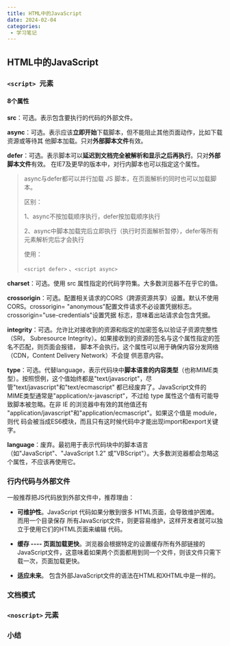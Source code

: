 ```yaml
---
title: HTML中的JavaScript
date: 2024-02-04
categories:
 - 学习笔记
---
```


## HTML中的JavaScript

### `<script> `元素

#### 8个属性

**src**：可选。表示包含要执行的代码的外部文件。 

**async**：可选。表示应该**立即开始**下载脚本，但不能阻止其他页面动作，比如下载资源或等待其 他脚本加载。只对**外部脚本文件**有效。 

**defer**：可选。表示脚本可以**延迟到文档完全被解析和显示之后再执行**。只对**外部脚本文件**有效。 在IE7及更早的版本中，对行内脚本也可以指定这个属性。

> async与defer都可以并行加载 JS 脚本，在页面解析的同时也可以加载脚本。
>
> 区别：
>
> 1、async不按加载顺序执行，defer按加载顺序执行
>
> 2、async中脚本加载完后立即执行（执行时页面解析暂停），defer等所有元素解析完后才会执行
>
> 使用：
>
> `<script defer>` 、`<script async>`

**charset**：可选。使用 src 属性指定的代码字符集。大多数浏览器不在乎它的值。

**crossorigin**：可选。配置相关请求的CORS（跨源资源共享）设置。默认不使用CORS。crossorigin=  "anonymous"配置文件请求不必设置凭据标志。crossorigin="use-credentials"设置凭据 标志，意味着出站请求会包含凭据。

**integrity**：可选。允许比对接收到的资源和指定的加密签名以验证子资源完整性（SRI， Subresource Integrity）。如果接收到的资源的签名与这个属性指定的签名不匹配，则页面会报错， 脚本不会执行。这个属性可以用于确保内容分发网络（CDN，Content Delivery Network）不会提 供恶意内容。  

**type**：可选。代替language，表示代码块中**脚本语言的内容类型**（也称MIME类型）。按照惯例，这个值始终都是"text/javascript"，尽管"text/javascript"和"text/ecmascript" 都已经废弃了。JavaScript文件的 MIME类型通常是"application/x-javascript"，不过给 type 属性这个值有可能导致脚本被忽略。在非 IE 的浏览器中有效的其他值还有 "application/javascript"和"application/ecmascript"。如果这个值是 module，则代 码会被当成ES6模块，而且只有这时候代码中才能出现import和export关键字。 

**language**：废弃。最初用于表示代码块中的脚本语言（如"JavaScript"、"JavaScript 1.2" 或"VBScript"）。大多数浏览器都会忽略这个属性，不应该再使用它。  

### 行内代码与外部文件
一般推荐把JS代码放到外部文件中，推荐理由：

- **可维护性**。JavaScript 代码如果分散到很多 HTML页面，会导致维护困难。而用一个目录保存 所有JavaScript文件，则更容易维护，这样开发者就可以独立于使用它们的HTML页面来编辑 代码。  

- **缓存 ---- 页面加载更快**。浏览器会根据特定的设置缓存所有外部链接的JavaScript文件，这意味着如果两个页面都用到同一个文件，则该文件只需下载一次，页面加载更快。  

- **适应未来**。 包含外部JavaScript文件的语法在HTML和XHTML中是一样的。
### 文档模式

### `<noscript>` 元素

### 小结

